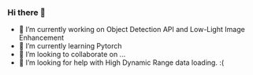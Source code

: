 ### Hi there 👋

- 🔭 I’m currently working on Object Detection API and Low-Light Image Enhancement
- 🌱 I’m currently learning Pytorch
- 👯 I’m looking to collaborate on ...
- 🤔 I’m looking for help with High Dynamic Range data loading. :( 

<!--
**tuvovan/tuvovan** is a ✨ _special_ ✨ repository because its `README.md` (this file) appears on your GitHub profile.

Here are some ideas to get you started:

- 🔭 I’m currently working on Object Detection API and Low-Light Image Enhancement
- 🌱 I’m currently learning Pytorch
- 👯 I’m looking to collaborate on ...
- 🤔 I’m looking for help with High Dynamic Range data loading. :( 
- 💬 Ask me about ...
- 📫 How to reach me: ...
- 😄 Pronouns: ...
- ⚡ Fun fact: ...
-->
